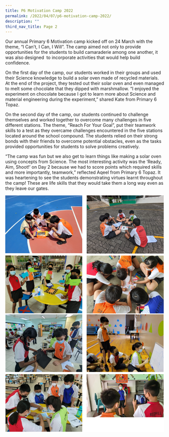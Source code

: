 ```yaml
---
title: P6 Motivation Camp 2022
permalink: /2022/04/07/p6-motivation-camp-2022/
description: ""
third_nav_title: Page 2
---
```

<p>Our annual Primary 6 Motivation camp kicked off on 24 March with the theme, &ldquo;I Can&rsquo;t, I Can, I Will&rdquo;. The camp aimed not only to provide opportunities for the students to build camaraderie among one another, it was also designed&nbsp; to incorporate activities that would help build confidence.</p>
<p>On the first day of the camp, our students worked in their groups and used their Science knowledge to build a solar oven made of recycled materials. At the end of the project, they tested out their solar oven and even managed to melt some chocolate that they dipped with marshmallow. &ldquo;I enjoyed the experiment on chocolate because I got to learn more about Science and material engineering during the experiment,&rdquo; shared Kate from Primary 6 Topaz.</p>
<p>On the second day of the camp, our students continued to challenge themselves and worked together to overcome many challenges in five different stations. The theme, &ldquo;Reach For Your Goal&rdquo;, put their teamwork skills to a test as they overcame challenges encountered in the five stations located around the school compound. The students relied on their strong bonds with their friends to overcome potential obstacles, even as the tasks provided opportunities for students to solve problems creatively.&nbsp;</p>
<p>&ldquo;The camp was fun but we also get to learn things like making a solar oven using concepts from Science. The most interesting activity was the &lsquo;Ready, Aim, Shoot!&rsquo; on Day 2 because we had to score points which required skills and more importantly, teamwork,&rdquo; reflected Aqeel from Primary 6 Topaz. It was heartening to see the students demonstrating virtues learnt throughout the camp! These are life skills that they would take them a long way even as they leave our gates.</p>
<img src="/images/p6camp1.png"><br>
<img src="/images/p6camp2.png">
